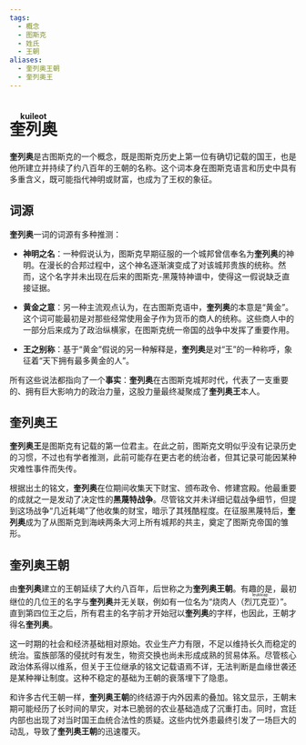 ```yaml
---
tags:
  - 概念
  - 图斯克
  - 姓氏
  - 王朝
aliases:
  - 奎列奥王朝
  - 奎列奥王
---
```

# <ruby>奎列奥<rt>kuileot</rt></ruby>

**奎列奥**是古图斯克的一个概念，既是图斯克历史上第一位有确切记载的国王，也是他所建立并持续了约八百年的王朝的名称。这个词本身在图斯克语言和历史中具有多重含义，既可能指代神明或财富，也成为了王权的象征。

## 词源

**奎列奥**一词的词源有多种推测：

- **神明之名**：一种假说认为，图斯克早期征服的一个城邦曾信奉名为**奎列奥**的神明。在漫长的合邦过程中，这个神名逐渐演变成了对该城邦贵族的统称。然而，这个名字并未出现在后来的图斯克-黑蔑特神谱中，使得这一假说缺乏直接证据。
    
- **黄金之意**：另一种主流观点认为，在古图斯克语中，**奎列奥**的本意是“黄金”。这个词可能最初是对那些经常使用金子作为货币的商人的统称。这些商人中的一部分后来成为了政治纵横家，在图斯克统一帝国的战争中发挥了重要作用。
    
- **王之别称**：基于“黄金”假说的另一种解释是，**奎列奥**是对“王”的一种称呼，象征着“天下拥有最多黄金的人”。
    

所有这些说法都指向了一个**事实**：**奎列奥**在古图斯克城邦时代，代表了一支重要的、拥有巨大影响力的政治力量，这股力量最终凝聚成了**奎列奥王**本人。

## 奎列奥王

**奎列奥王**是图斯克有记载的第一位君主。在此之前，图斯克文明似乎没有记录历史的习惯，不过也有学者推测，此前可能存在更古老的统治者，但其记录可能因某种灾难性事件而失传。

根据出土的铭文，**奎列奥**在位期间收集天下财宝、颁布政令、修建宫殿。他最重要的成就之一是发动了决定性的**黑蔑特战争**。尽管铭文并未详细记载战争细节，但提到这场战争“几近耗竭”了他收集的财宝，暗示了其残酷程度。在征服黑蔑特后，**奎列奥**成为了从图斯克到海峡两条大河上所有城邦的共主，奠定了图斯克帝国的雏形。

## 奎列奥王朝

由**奎列奥**建立的王朝延续了大约八百年，后世称之为**奎列奥王朝**。有趣的是，最初继位的几位王的名字与**奎列奥**并无关联，例如有一位名为“烧肉人（<ruby>烈兀克亚<rt>leukkiap</rt></ruby>）”。直到第四位王之后，所有君主的名字前才开始冠以**奎列奥**的字样，也因此，王朝才得名**奎列奥**。

这一时期的社会和经济基础相对原始。农业生产力有限，不足以维持长久而稳定的统治。蛮族部落的侵扰时有发生，物资交换也尚未形成成熟的贸易体系。尽管核心政治体系得以维系，但关于王位继承的铭文记载语焉不详，无法判断是血缘世袭还是某种禅让制度。这种不稳定的基础为王朝的衰落埋下了隐患。

和许多古代王朝一样，**奎列奥王朝**的终结源于内外因素的叠加。铭文显示，王朝末期可能经历了长时间的旱灾，对本已脆弱的农业基础造成了沉重打击。同时，宫廷内部也出现了对当时国王血统合法性的质疑。这些内忧外患最终引发了一场巨大的动乱，导致了**奎列奥王朝**的迅速覆灭。